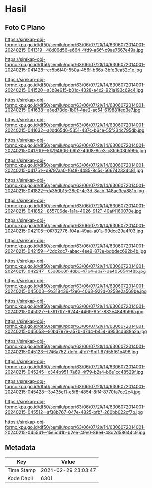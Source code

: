 # Hasil

## Foto C Plano

https://sirekap-obj-formc.kpu.go.id/df50/pemilu/pdpr/63/06/07/20/14/6306072014001-20240215-041319--48d06d56-e664-4fd9-a66f-c9ae7667e49a.jpg

https://sirekap-obj-formc.kpu.go.id/df50/pemilu/pdpr/63/06/07/20/14/6306072014001-20240215-041428--ec5b6f40-550a-456f-b66b-3bfd3ea52c1e.jpg

https://sirekap-obj-formc.kpu.go.id/df50/pemilu/pdpr/63/06/07/20/14/6306072014001-20240215-041520--a3b8e615-b01d-4328-a4d2-921a193c69c4.jpg

https://sirekap-obj-formc.kpu.go.id/df50/pemilu/pdpr/63/06/07/20/14/6306072014001-20240215-041638--a6ed73dc-1b0f-4ae2-ac54-619881fed3e7.jpg

https://sirekap-obj-formc.kpu.go.id/df50/pemilu/pdpr/63/06/07/20/14/6306072014001-20240215-041632--a0dd65d6-5351-437c-b64e-55f234c795db.jpg

https://sirekap-obj-formc.kpu.go.id/df50/pemilu/pdpr/63/06/07/20/14/6306072014001-20240215-041700--56794606-b6b2-4d08-8ce3-c8fc603b599b.jpg

https://sirekap-obj-formc.kpu.go.id/df50/pemilu/pdpr/63/06/07/20/14/6306072014001-20240215-041751--d9797aa0-f648-4485-8c5d-566742334c81.jpg

https://sirekap-obj-formc.kpu.go.id/df50/pemilu/pdpr/63/06/07/20/14/6306072014001-20240215-041822--d4350b15-28e0-4c3d-8adb-148ac3ea881b.jpg

https://sirekap-obj-formc.kpu.go.id/df50/pemilu/pdpr/63/06/07/20/14/6306072014001-20240215-041852--855706de-1a1a-4026-9127-40af4160070e.jpg

https://sirekap-obj-formc.kpu.go.id/df50/pemilu/pdpr/63/06/07/20/14/6306072014001-20240215-042105--06732776-f04a-49aa-a01a-99dcc29a4f03.jpg

https://sirekap-obj-formc.kpu.go.id/df50/pemilu/pdpr/63/06/07/20/14/6306072014001-20240215-042159--42dc2dc7-abac-4ee9-872e-bdbdec692b4b.jpg

https://sirekap-obj-formc.kpu.go.id/df50/pemilu/pdpr/63/06/07/20/14/6306072014001-20240215-042247--05d0bc6f-4dbc-47b4-a6a7-da465654148b.jpg

https://sirekap-obj-formc.kpu.go.id/df50/pemilu/pdpr/63/06/07/20/14/6306072014001-20240215-045003--9b318436-f2e6-4063-929d-0258e2a568be.jpg

https://sirekap-obj-formc.kpu.go.id/df50/pemilu/pdpr/63/06/07/20/14/6306072014001-20240215-045027--b8917fb1-6244-4469-8fe1-882e4849b96a.jpg

https://sirekap-obj-formc.kpu.go.id/df50/pemilu/pdpr/63/06/07/20/14/6306072014001-20240215-045053--90bd797e-a57b-4744-b454-6953cd688a2a.jpg

https://sirekap-obj-formc.kpu.go.id/df50/pemilu/pdpr/63/06/07/20/14/6306072014001-20240215-045123--f746a752-dcfd-4fc7-9bff-67d55f61b498.jpg

https://sirekap-obj-formc.kpu.go.id/df50/pemilu/pdpr/63/06/07/20/14/6306072014001-20240215-045245--d844b951-7a69-4f79-b2a4-b6e1cc48529f.jpg

https://sirekap-obj-formc.kpu.go.id/df50/pemilu/pdpr/63/06/07/20/14/6306072014001-20240215-045428--3b435cf1-e5f8-4854-8ff4-8770fa7ce2c4.jpg

https://sirekap-obj-formc.kpu.go.id/df50/pemilu/pdpr/63/06/07/20/14/6306072014001-20240215-045512--af38b767-047e-4825-bfb7-260bb022cf7b.jpg

https://sirekap-obj-formc.kpu.go.id/df50/pemilu/pdpr/63/06/07/20/14/6306072014001-20240215-045541--15e5c41b-b2ee-49e0-89e9-48d2d58644c9.jpg


## Metadata

| Key        | Value               |
| ---------- | ------------------- |
| Time Stamp | 2024-02-29 23:03:47 |
| Kode Dapil | 6301                |




